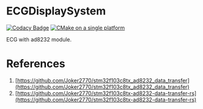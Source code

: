 # ECGDisplaySystem

[![Codacy Badge](https://api.codacy.com/project/badge/Grade/3fbf637412cb49c4b762d59520335cc7)](https://app.codacy.com/gh/Joker2770/ECGDisplaySystem?utm_source=github.com&utm_medium=referral&utm_content=Joker2770/ECGDisplaySystem&utm_campaign=Badge_Grade)
[![CMake on a single platform](https://github.com/Joker2770/ECGDisplaySystem/actions/workflows/cmake-single-platform.yml/badge.svg)](https://github.com/Joker2770/ECGDisplaySystem/actions/workflows/cmake-single-platform.yml)

ECG with ad8232 module.

# References
1. [https://github.com/Joker2770/stm32f103c8tx_ad8232_data_transfer](https://github.com/Joker2770/stm32f103c8tx_ad8232_data_transfer)
2. [https://github.com/Joker2770/stm32f103c8tx-ad8232-data-transfer-rs](https://github.com/Joker2770/stm32f103c8tx-ad8232-data-transfer-rs)

